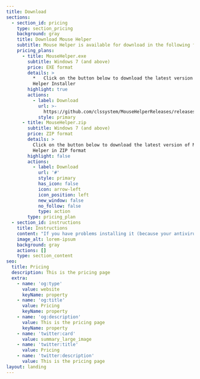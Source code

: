 ```yaml
---
title: Download
sections:
  - section_id: pricing
    type: section_pricing
    background: gray
    title: Download Mouse Helper
    subtitle: Mouse Helper is available for download in the following formats
    pricing_plans:
      - title: MouseHelper.exe
        subtitle: Windows 7 (and above)
        price: EXE format
        details: >
          *   Click on the button below to download the latest version of Mouse
          Helper Installer
        highlight: true
        actions:
          - label: Download
            url: >-
              https://github.com/clssystem/MouseHelperReleases/releases/latest/download/MouseHelper.exe
            style: primary
      - title: MouseHelper.zip
        subtitle: Windows 7 (and above)
        price: ZIP format
        details: >
          Click on the button below to download the latest version of Mouse
          Helper in ZIP format
        highlight: false
        actions:
          - label: Download
            url: '#'
            style: primary
            has_icon: false
            icon: arrow-left
            icon_position: left
            new_window: false
            no_follow: false
            type: action
        type: pricing_plan
  - section_id: instructions
    title: Instructions
    content: "If you have problems installing it (because your antivirus prevents it, for example), try the following:\n\n*   Please disable your antivirus (or add an exception for MouseHelper.exe), try the download and installation again, and then turn your antivirus back on. The program is digitally signed by me, and has all the guarantees, but since it accesses the mouse and keyboard at a very low level, some antivirus can incorrectly detect it as a false positive.\r\n    As far as possible I will be contacting these companies so that they take it into account.\n\n*   If you can't:\n\n    *   Try downloading the zip file from this [link](https://github.com/clssystem/MouseHelperReleases/releases/latest/download/MouseHelper.zip) and follow the [instructions](#manual) below.\n\n    *   If you continue to have problems, contact me by email at [mousehelper@outlook.es](mailto://mousehelper@outlook.es) and I will try to help you personally.\n\nKeep in mind that I offer my help altruistically, and that behind this project I am only dedicating my free time, so be patient.\n\nFollow these instructions depending on your internet browser:\n\n##### Microsoft Edge\n\nFor other browsers the way to install MouseHelper is similar.\n\n"
    image_alt: lorem-ipsum
    background: gray
    actions: []
    type: section_content
seo:
  title: Pricing
  description: This is the pricing page
  extra:
    - name: 'og:type'
      value: website
      keyName: property
    - name: 'og:title'
      value: Pricing
      keyName: property
    - name: 'og:description'
      value: This is the pricing page
      keyName: property
    - name: 'twitter:card'
      value: summary_large_image
    - name: 'twitter:title'
      value: Pricing
    - name: 'twitter:description'
      value: This is the pricing page
layout: landing
---
```


